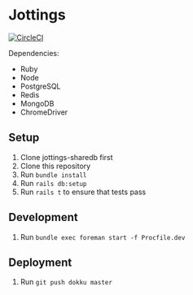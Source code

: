 # Jottings

[![CircleCI](https://circleci.com/gh/bkzl/jottings-mvp.svg?style=svg&circle-token=ca1f409c3d363c3d4fd221151af529183329d8f6)](https://circleci.com/gh/bkzl/jottings-mvp)

Dependencies:

- Ruby
- Node
- PostgreSQL
- Redis
- MongoDB
- ChromeDriver

## Setup

1. Clone jottings-sharedb first
2. Clone this repository
3. Run `bundle install`
4. Run `rails db:setup`
5. Run `rails t` to ensure that tests pass

## Development

1. Run `bundle exec foreman start -f Procfile.dev`

## Deployment

1. Run `git push dokku master`
